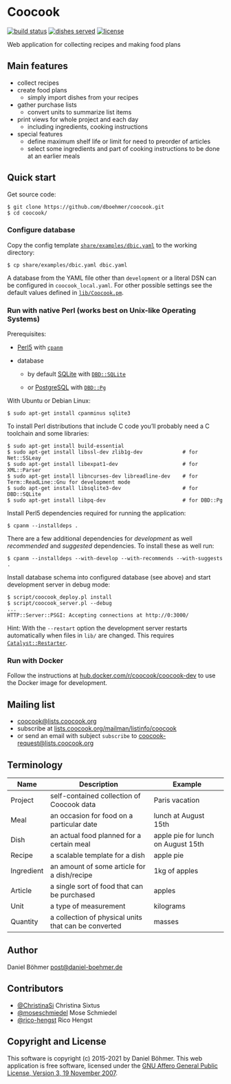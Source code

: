 # Coocook

[![build status](https://travis-ci.org/dboehmer/coocook.svg?branch=master)](https://travis-ci.org/dboehmer/coocook)
[![dishes served](https://coocook.org/badge/dishes_served.svg)](https://coocook.org/statistics)
[![license](https://img.shields.io/github/license/dboehmer/coocook.svg)](https://github.com/dboehmer/coocook/blob/master/LICENSE)

Web application for collecting recipes and making food plans

## Main features

* collect recipes
* create food plans
    * simply import dishes from your recipes
* gather purchase lists
    * convert units to summarize list items
* print views for whole project and each day
    * including ingredients, cooking instructions
* special features
    * define maximum shelf life or limit for need to preorder of articles
    * select some ingredients and part of cooking instructions to be done at an earlier meals

## Quick start

Get source code:

    $ git clone https://github.com/dboehmer/coocook.git
    $ cd coocook/

### Configure database

Copy the config template [`share/examples/dbic.yaml`](share/examples/dbic.yaml) to the working directory:

    $ cp share/examples/dbic.yaml dbic.yaml

A database from the YAML file other than `development` or a literal DSN can be configured in `coocook_local.yaml`.
For other possible settings see the default values defined in [`lib/Coocook.pm`](lib/Coocook.pm).

### Run with native Perl (works best on Unix-like Operating Systems)

Prerequisites:

* [Perl5](https://www.perl.org/get.html)
  with [`cpanm`](https://metacpan.org/pod/App::cpanminus#INSTALLATION)

* database

  * by default [SQLite](https://www.sqlite.org/)
    with [`DBD::SQLite`](https://metacpan.org/pod/DBD::SQLite)
  
  * or [PostgreSQL](https://www.postgresql.org/)
    with [`DBD::Pg`](https://metacpan.org/pod/DBD::Pg)

With Ubuntu or Debian Linux:

    $ sudo apt-get install cpanminus sqlite3

To install Perl distributions that include C code you’ll probably need a C toolchain and some libraries:

```console
$ sudo apt-get install build-essential
$ sudo apt-get install libssl-dev zlib1g-dev             # for Net::SSLeay
$ sudo apt-get install libexpat1-dev                     # for XML::Parser
$ sudo apt-get install libncurses-dev libreadline-dev    # for Term::ReadLine::Gnu for development mode
$ sudo apt-get install libsqlite3-dev                    # for DBD::SQLite
$ sudo apt-get install libpq-dev                         # for DBD::Pg
```

Install Perl5 dependencies required for running the application:

    $ cpanm --installdeps .

There are a few additional dependencies for *development* as well *recommended* and *suggested* dependencies. To install these as well run:

    $ cpanm --installdeps --with-develop --with-recommends --with-suggests .

Install database schema into configured database (see above) and start development server in debug mode:

    $ script/coocook_deploy.pl install
    $ script/coocook_server.pl --debug
    ...
    HTTP::Server::PSGI: Accepting connections at http://0:3000/

Hint: With the `--restart` option the development server restarts automatically when files in `lib/` are changed.
This requires [`Catalyst::Restarter`](https://metacpan.org/pod/Catalyst::Restarter).

### Run with Docker

Follow the instructions at [hub.docker.com/r/coocook/coocook-dev](https://hub.docker.com/r/coocook/coocook-dev) to use the Docker image for development.

## Mailing list

* <coocook@lists.coocook.org>
* subscribe at [lists.coocook.org/mailman/listinfo/coocook](https://lists.coocook.org/mailman/listinfo/coocook)
* or send an email with subject `subscribe` to
[coocook-request@lists.coocook.org](mailto:coocook-request@lists.coocook.org?subject=subscribe)

## Terminology

| Name | Description | Example |
| --- | --- | --- |
| Project | self-contained collection of Coocook data | Paris vacation |
| Meal | an occasion for food on a particular date | lunch at August 15th |
| Dish | an actual food planned for a certain meal | apple pie for lunch on August 15th |
| Recipe | a scalable template for a dish | apple pie |
| Ingredient | an amount of some article for a dish/recipe | 1kg of apples |
| Article | a single sort of food that can be purchased | apples |
| Unit | a type of measurement | kilograms
| Quantity | a collection of physical units that can be converted | masses

## Author

Daniel Böhmer <post@daniel-boehmer.de>

## Contributors

* [@ChristinaSi](https://github.com/ChristinaSi) Christina Sixtus
* [@moseschmiedel](https://github.com/moseschmiedel) Mose Schmiedel
* [@rico-hengst](https://github.com/rico-hengst) Rico Hengst

## Copyright and License

This software is copyright (c) 2015-2021 by Daniel Böhmer.
This web application is free software, licensed under the
[GNU Affero General Public License, Version 3, 19 November 2007](LICENSE).
